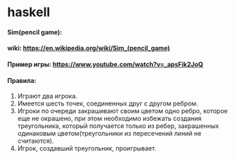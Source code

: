 # haskell
#### Sim(pencil game):

#### wiki: https://en.wikipedia.org/wiki/Sim_(pencil_game)
#### Пример игры: https://www.youtube.com/watch?v=_apsFik2JoQ
#### Правила:
1. Играют два игрока.
2. Имеется шесть точек, соединенных друг с другом ребром.
3. Игроки по очереди закрашивают своим цветом одно ребро, которое еще не окрашено, при этом необходимо избежать создания треугольника,
который получается только из ребер, закрашенных одинаковым цветом(треугольники из пересечений линий не считаются).
4. Игрок, создавший треугольник, проигрывает.

